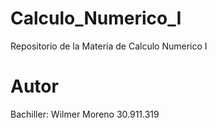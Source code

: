 # Calculo_Numerico_I
Repositorio de la Materia de Calculo Numerico I
 
# Autor 
Bachiller: Wilmer Moreno 30.911.319
 
